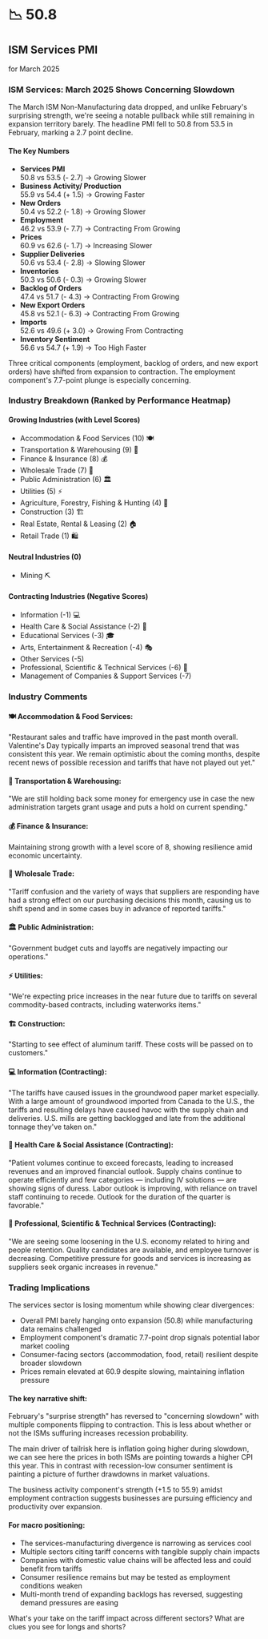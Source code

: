 # 📉 50.8

## ISM Services PMI

for March 2025

### ISM Services: March 2025 Shows Concerning Slowdown

The March ISM Non-Manufacturing data dropped, and unlike February's surprising strength, we're seeing a notable pullback while still remaining in expansion territory barely. The headline PMI fell to 50.8 from 53.5 in February, marking a 2.7 point decline.

#### The Key Numbers

- **Services PMI**                   <br> 50.8 vs 53.5 (- 2.7) → Growing Slower
- **Business Activity/ Production**  <br> 55.9 vs 54.4 (+ 1.5) → Growing Faster
- **New Orders**                     <br> 50.4 vs 52.2 (- 1.8) → Growing Slower
- **Employment**                     <br> 46.2 vs 53.9 (- 7.7) → Contracting From Growing
- **Prices**                         <br> 60.9 vs 62.6 (- 1.7) → Increasing Slower
- **Supplier Deliveries**            <br> 50.6 vs 53.4 (- 2.8) → Slowing Slower
- **Inventories**                    <br> 50.3 vs 50.6 (- 0.3) → Growing Slower
- **Backlog of Orders**              <br> 47.4 vs 51.7 (- 4.3) → Contracting From Growing
- **New Export Orders**              <br> 45.8 vs 52.1 (- 6.3) → Contracting From Growing
- **Imports**                        <br> 52.6 vs 49.6 (+ 3.0) → Growing From Contracting
- **Inventory Sentiment**            <br> 56.6 vs 54.7 (+ 1.9) → Too High Faster

Three critical components (employment, backlog of orders, and new export orders) have shifted from expansion to contraction. The employment component's 7.7-point plunge is especially concerning.

### Industry Breakdown (Ranked by Performance Heatmap)

#### Growing Industries (with Level Scores)

- Accommodation & Food Services (10) 🍽️
- Transportation & Warehousing (9) 🚚
- Finance & Insurance (8) 💰
- Wholesale Trade (7) 🏬
- Public Administration (6) 🏛️
- Utilities (5) ⚡
- Agriculture, Forestry, Fishing & Hunting (4) 🌾
- Construction (3) 🏗️
- Real Estate, Rental & Leasing (2) 🏠
- Retail Trade (1) 🛍️

#### Neutral Industries (0)

- Mining ⛏️

#### Contracting Industries (Negative Scores)

- Information (-1) 💻
- Health Care & Social Assistance (-2) 🏥
- Educational Services (-3) 🎓
- Arts, Entertainment & Recreation (-4) 🎭
- Other Services (-5)
- Professional, Scientific & Technical Services (-6) 🧪
- Management of Companies & Support Services (-7)

### Industry Comments

#### 🍽️ Accommodation & Food Services:
"Restaurant sales and traffic have improved in the past month overall. Valentine's Day typically imparts an improved seasonal trend that was consistent this year. We remain optimistic about the coming months, despite recent news of possible recession and tariffs that have not played out yet."
#### 🚚 Transportation & Warehousing:
"We are still holding back some money for emergency use in case the new administration targets grant usage and puts a hold on current spending."
#### 💰 Finance & Insurance:
Maintaining strong growth with a level score of 8, showing resilience amid economic uncertainty.
#### 🏬 Wholesale Trade:
"Tariff confusion and the variety of ways that suppliers are responding have had a strong effect on our purchasing decisions this month, causing us to shift spend and in some cases buy in advance of reported tariffs."
#### 🏛️ Public Administration:
"Government budget cuts and layoffs are negatively impacting our operations."
#### ⚡ Utilities:
"We're expecting price increases in the near future due to tariffs on several commodity-based contracts, including waterworks items."
#### 🏗️ Construction:
"Starting to see effect of aluminum tariff. These costs will be passed on to customers."
#### 💻 Information (Contracting):
"The tariffs have caused issues in the groundwood paper market especially. With a large amount of groundwood imported from Canada to the U.S., the tariffs and resulting delays have caused havoc with the supply chain and deliveries. U.S. mills are getting backlogged and late from the additional tonnage they've taken on."
#### 🏥 Health Care & Social Assistance (Contracting):
"Patient volumes continue to exceed forecasts, leading to increased revenues and an improved financial outlook. Supply chains continue to operate efficiently and few categories — including IV solutions — are showing signs of duress. Labor outlook is improving, with reliance on travel staff continuing to recede. Outlook for the duration of the quarter is favorable."
#### 🧪 Professional, Scientific & Technical Services (Contracting):
"We are seeing some loosening in the U.S. economy related to hiring and people retention. Quality candidates are available, and employee turnover is decreasing. Competitive pressure for goods and services is increasing as suppliers seek organic increases in revenue."

### Trading Implications

The services sector is losing momentum while showing clear divergences:

- Overall PMI barely hanging onto expansion (50.8) while manufacturing data remains challenged
- Employment component's dramatic 7.7-point drop signals potential labor market cooling
- Consumer-facing sectors (accommodation, food, retail) resilient despite broader slowdown
- Prices remain elevated at 60.9 despite slowing, maintaining inflation pressure

#### The key narrative shift:

February's "surprise strength" has reversed to "concerning slowdown" with multiple components flipping to contraction. This is less about whether or not the ISMs suffuring increases recession probability.

The main driver of tailrisk here is inflation going higher during slowdown, we can see here the prices in both ISMs are pointing towards a higher CPI this year. This in contrast with recession-low consumer sentiment is painting a picture of further drawdowns in market valuations.

The business activity component's strength (+1.5 to 55.9) amidst employment contraction suggests businesses are pursuing efficiency and productivity over expansion.

#### For macro positioning:

- The services-manufacturing divergence is narrowing as services cool
- Multiple sectors citing tariff concerns with tangible supply chain impacts
- Companies with domestic value chains will be affected less and could benefit from tariffs
- Consumer resilience remains but may be tested as employment conditions weaken
- Multi-month trend of expanding backlogs has reversed, suggesting demand pressures are easing

What's your take on the tariff impact across different sectors? What are clues you see for longs and shorts?
